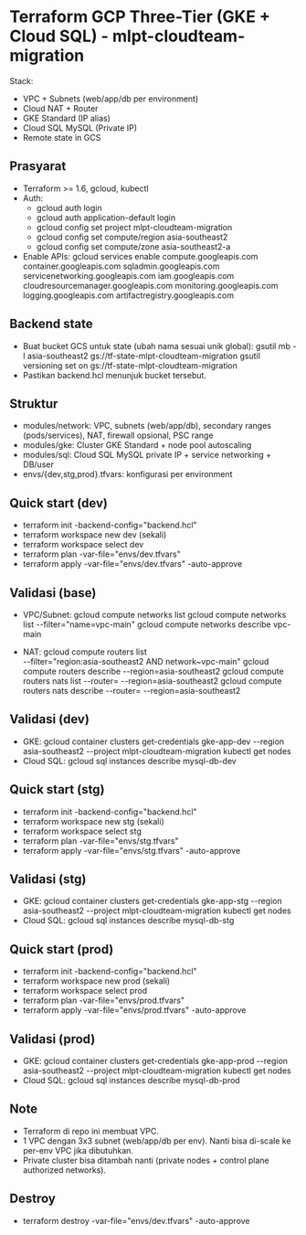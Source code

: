 # Terraform GCP Three-Tier (GKE + Cloud SQL) - mlpt-cloudteam-migration

Stack:
- VPC + Subnets (web/app/db per environment)
- Cloud NAT + Router
- GKE Standard (IP alias)
- Cloud SQL MySQL (Private IP)
- Remote state in GCS

## Prasyarat
- Terraform >= 1.6, gcloud, kubectl
- Auth:
  - gcloud auth login
  - gcloud auth application-default login
  - gcloud config set project mlpt-cloudteam-migration
  - gcloud config set compute/region asia-southeast2
  - gcloud config set compute/zone asia-southeast2-a
- Enable APIs:
  gcloud services enable compute.googleapis.com container.googleapis.com sqladmin.googleapis.com servicenetworking.googleapis.com iam.googleapis.com cloudresourcemanager.googleapis.com monitoring.googleapis.com logging.googleapis.com artifactregistry.googleapis.com

## Backend state
- Buat bucket GCS untuk state (ubah nama sesuai unik global):
  gsutil mb -l asia-southeast2 gs://tf-state-mlpt-cloudteam-migration
  gsutil versioning set on gs://tf-state-mlpt-cloudteam-migration
- Pastikan backend.hcl menunjuk bucket tersebut.

## Struktur
- modules/network: VPC, subnets (web/app/db), secondary ranges (pods/services), NAT, firewall opsional, PSC range
- modules/gke: Cluster GKE Standard + node pool autoscaling
- modules/sql: Cloud SQL MySQL private IP + service networking + DB/user
- envs/{dev,stg,prod}.tfvars: konfigurasi per environment

## Quick start (dev)
- terraform init -backend-config="backend.hcl"
- terraform workspace new dev (sekali)
- terraform workspace select dev
- terraform plan -var-file="envs/dev.tfvars"
- terraform apply -var-file="envs/dev.tfvars" -auto-approve

## Validasi (base)
- VPC/Subnet:
  gcloud compute networks list
  gcloud compute networks list --filter="name=vpc-main"
  gcloud compute networks describe vpc-main

- NAT:
  gcloud compute routers list \
  --filter="region:asia-southeast2 AND network~vpc-main"
  gcloud compute routers describe <router-name> --region=asia-southeast2
  gcloud compute routers nats list --router=<router-name> --region=asia-southeast2
  gcloud compute routers nats describe <nat-name> --router=<router-name> --region=asia-southeast2


## Validasi (dev)
- GKE:
  gcloud container clusters get-credentials gke-app-dev --region asia-southeast2 --project mlpt-cloudteam-migration
  kubectl get nodes
- Cloud SQL:
  gcloud sql instances describe mysql-db-dev

## Quick start (stg)
- terraform init -backend-config="backend.hcl"
- terraform workspace new stg (sekali)
- terraform workspace select stg
- terraform plan -var-file="envs/stg.tfvars"
- terraform apply -var-file="envs/stg.tfvars" -auto-approve

## Validasi (stg)
- GKE:
  gcloud container clusters get-credentials gke-app-stg --region asia-southeast2 --project mlpt-cloudteam-migration
  kubectl get nodes
- Cloud SQL:
  gcloud sql instances describe mysql-db-stg

## Quick start (prod)
- terraform init -backend-config="backend.hcl"
- terraform workspace new prod (sekali)
- terraform workspace select prod
- terraform plan -var-file="envs/prod.tfvars"
- terraform apply -var-file="envs/prod.tfvars" -auto-approve

## Validasi (prod)
- GKE:
  gcloud container clusters get-credentials gke-app-prod --region asia-southeast2 --project mlpt-cloudteam-migration
  kubectl get nodes
- Cloud SQL:
  gcloud sql instances describe mysql-db-prod

## Note
- Terraform di repo ini membuat VPC.
- 1 VPC dengan 3x3 subnet (web/app/db per env). Nanti bisa di-scale ke per-env VPC jika dibutuhkan.
- Private cluster bisa ditambah nanti (private nodes + control plane authorized networks).

## Destroy
- terraform destroy -var-file="envs/dev.tfvars" -auto-approve